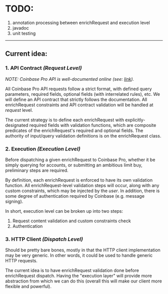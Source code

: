 # TODO:
1. annotation processing between enrichRequest and execution level
2. javadoc
3. unit testing

---------------------------------
## Current idea:

### 1. API Contract _(Request Level)_ 
_NOTE: Coinbase Pro API is well-documented online (see: [link](https://docs.pro.coinbase.com/))._

All Coinbase Pro API requests follow a strict format, with defined query parameters,
required fields, optional fields (with interrelated rules), etc. We will define an
API contract that strictly follows the documentation. All enrichRequest constraints and API
contract validation will be handled at _request_ level.

The current strategy is to define each enrichRequest with explicitly-designated required
fields with validation functions, which are composite predicates of the enrichRequest's
required and optional fields. The authority of input/query validation definitions is on the enrichRequest
class.

### 2. Execution _(Execution Level)_
Before dispatching a given enrichRequest to Coinbase Pro, whether it be simply querying for
accounts, or submitting an ambitious limit buy, preliminary steps are required.

By definition, each enrichRequest is enforced to have its own validation function. All enrichRequest-level
validation steps will occur, along with any custom constraints, which may be injected by the
_user_. In addition, there is some degree of authentication required by Coinbase (e.g. message 
signing).

In short, execution level can be broken up into two steps:
1. Request content validation and custom constraints check
2. Authentication

### 3. HTTP Client _(Dispatch Level)_
Should be pretty bare bones, mostly in that the HTTP client implementation
may be very generic. In other words, it could be used to handle generic HTTP requests.

The current idea is to have enrichRequest validation done before enrichRequest dispatch.
Having the "execution layer" will provide more abstraction from which
we can do this (overall this will make our client more flexible and powerful).